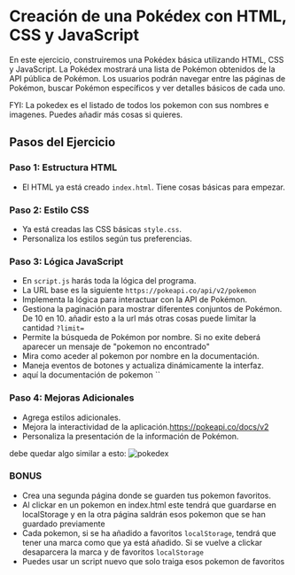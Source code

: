 # Creación de una Pokédex con HTML, CSS y JavaScript

En este ejercicio, construiremos una Pokédex básica utilizando HTML, CSS y JavaScript. La Pokédex mostrará una lista de Pokémon obtenidos de la API pública de Pokémon. Los usuarios podrán navegar entre las páginas de Pokémon, buscar Pokémon específicos y ver detalles básicos de cada uno.

FYI: La pokedex es el listado de todos los pokemon con sus nombres e imagenes. Puedes añadir más cosas si quieres.

## Pasos del Ejercicio

### Paso 1: Estructura HTML
- El HTML ya está creado `index.html`. Tiene cosas básicas para empezar.

### Paso 2: Estilo CSS
- Ya está creadas las CSS básicas `style.css`.
- Personaliza los estilos según tus preferencias.

### Paso 3: Lógica JavaScript
- En `script.js` harás toda la lógica del programa.
- La URL base es la siguiente `https://pokeapi.co/api/v2/pokemon`
- Implementa la lógica para interactuar con la API de Pokémon.
- Gestiona la paginación para mostrar diferentes conjuntos de Pokémon. De 10 en 10. añadir esto a la url más otras cosas puede limitar la cantidad `?limit=`
- Permite la búsqueda de Pokémon por nombre. Si no exite deberá aparecer un mensaje de "pokemon no encontrado"
- Mira como aceder al pokemon por nombre en la documentación.
- Maneja eventos de botones y actualiza dinámicamente la interfaz.
- aquí la documentación de pokemon ``

### Paso 4: Mejoras Adicionales
- Agrega estilos adicionales.
- Mejora la interactividad de la aplicación.https://pokeapi.co/docs/v2
- Personaliza la presentación de la información de Pokémon.

debe quedar algo similar a esto:
![pokedex](./assets/img/pokedex.png)

### BONUS
- Crea una segunda página donde se guarden tus pokemon favoritos.
- Al clickar en un pokemon en index.html este tendrá que guardarse en localStorage y en la otra página saldrán esos pokemon que se han guardado previamente
- Cada pokemon, si se ha añadido a favoritos `localStorage`, tendrá que tener una marca como que ya está añadido. Si se vuelve a clickar desaparcera la marca y de favoritos `localStorage`
- Puedes usar un script nuevo que solo traiga esos pokemon de favoritos